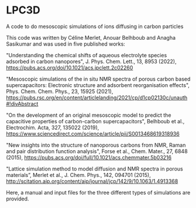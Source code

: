 # LPC3D
A code to do mesoscopic simulations of ions diffusing in carbon particles

This code was written by Céline Merlet, Anouar Belhboub and Anagha Sasikumar and was used in five published works:

"Understanding the chemical shifts of aqueous electrolyte species adsorbed in carbon nanopores", J. Phys. Chem. Lett., 13, 8953 (2022), https://pubs.acs.org/doi/10.1021/acs.jpclett.2c02260

"Mesoscopic simulations of the in situ NMR spectra of porous carbon based supercapacitors: Electronic structure and adsorbent reorganisation effects", Phys. Chem. Chem. Phys., 23, 15925 (2021), https://pubs.rsc.org/en/content/articlelanding/2021/cp/d1cp02130c/unauth#!divAbstract

"On the development of an original mesoscopic model to predict the capacitive properties of carbon-carbon supercapacitors", Belhboub et al., Electrochim. Acta, 327, 135022 (2019), https://www.sciencedirect.com/science/article/pii/S0013468619318936

"New insights into the structure of nanoporous carbons from NMR, Raman and pair distribution function analysis", Forse et al., Chem. Mater., 27, 6848 (2015), https://pubs.acs.org/doi/full/10.1021/acs.chemmater.5b03216

"Lattice simulation method to model diffusion and NMR spectra in porous materials”, Merlet et al., J. Chem. Phys., 142, 094701 (2015), http://scitation.aip.org/content/aip/journal/jcp/142/9/10.1063/1.4913368

Here, a manual and input files for the three different types of simulations are provided.
